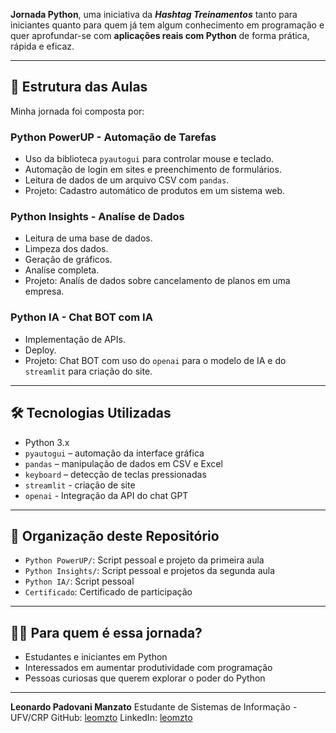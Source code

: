 **Jornada Python**, uma iniciativa da ***Hashtag Treinamentos*** tanto para iniciantes quanto para quem já tem algum conhecimento em programação e quer aprofundar-se com **aplicações reais com Python** de forma prática, rápida e eficaz.

---

## 📅 Estrutura das Aulas

Minha jornada foi composta por:

### Python PowerUP - Automação de Tarefas
- Uso da biblioteca `pyautogui` para controlar mouse e teclado.
- Automação de login em sites e preenchimento de formulários.
- Leitura de dados de um arquivo CSV com `pandas`.
- Projeto: Cadastro automático de produtos em um sistema web.

### Python Insights - Analíse de Dados
- Leitura de uma base de dados.
- Limpeza dos dados.
- Geração de gráficos.
- Analíse completa.
- Projeto: Analís de dados sobre cancelamento de planos em uma empresa.

### Python IA - Chat BOT com IA
- Implementação de APIs.
- Deploy.
- Projeto: Chat BOT com uso do `openai` para o modelo de IA e do `streamlit` para criação do site.

---

## 🛠 Tecnologias Utilizadas

- Python 3.x
- `pyautogui` – automação da interface gráfica
- `pandas` – manipulação de dados em CSV e Excel
- `keyboard` – detecção de teclas pressionadas
- `streamlit` - criação de site
- `openai` - Integração da API do chat GPT

---

## 📁 Organização deste Repositório

- `Python PowerUP/`: Script pessoal e projeto da primeira aula
- `Python Insights/`: Script pessoal e projetos da segunda aula
- `Python IA/`: Script pessoal
- `Certificado`: Certificado de participação

---

## 🧑‍🎓 Para quem é essa jornada?

- Estudantes e iniciantes em Python
- Interessados em aumentar produtividade com programação
- Pessoas curiosas que querem explorar o poder do Python

---

**Leonardo Padovani Manzato**
Estudante de Sistemas de Informação - UFV/CRP
GitHub: [leomzto](https://github.com/leomzto)
LinkedIn: [leomzto](https://linkedin.com/in/leomzto)
